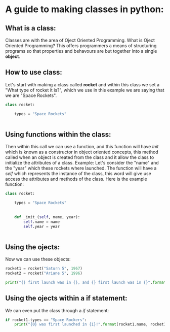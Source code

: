 # A guide to making classes in python:

## What is a class:
Classes are with the area of Oject Oriented Programming. What is Oject Oriented Programming? This offers programmers a means of structuring programs so that properties and behavours are but together into a single **object**.

## How to use class:
Let's start with making a class called **rocket** and within this class we set a "What type of rocket it is?", which we use in this example we are saying that we are "Space Rockets". 

```python
class rocket:

    types = "Space Rockets"
    
```
## Using functions within the class:

Then within this call we can use a function, and this function will have *_Init_* which is known as a constructor in object oriented concepts, this method  called when an object is created from the class and it allow the class to initialize the attributes of a class. 
Example: Let's consider the "name" and the "year" which these rockets where launched.
The function will have a *self* which represents the instance of the class, this word will give use access the attributes and methods of the class. 
Here is the example function:

```python
class rocket:

    types = "Space Rockets"
    
    
    def _init_(self, name, year):
        self.name = name
        self.year = year
        
```

## Using the ojects:

Now we can use these objects:
```python 
rocket1 = rocket("Saturn 5", 1967)
rocket2 = rocket("Ariane 5", 1996) 

print("{} first launch was in {}, and {} first launch was in {}".format(rocket1.name, rocket1.year, rocket2.name, rocket2.year))
```

## Using the ojects within a if statement: 

We can even put the class through a *if* statement:

```python 
if rocket1.types == "Space Rockers":
    print("{0} was first launched in {1}!".format(rocket1.name, rocket1.year))
```



